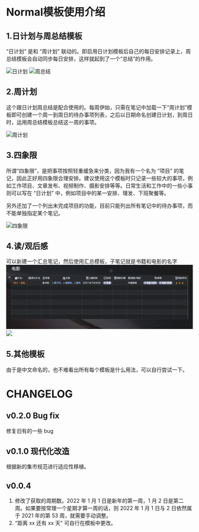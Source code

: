 

# Normal模板使用介绍

## 1.日计划与周总结模板

“日计划” 是和 “周计划” 联动的。即启用日计划模板后自己的每日安排记录上，周总结模板会自动同步每日安排，这样就起到了一个“总结”的作用。


![日计划][2]
![周总结][3]


## 2.周计划

这个跟日计划周总结是配合使用的。每周伊始，只需在笔记中加载一下“周计划”模板即可创建一个周一到周日的待办事项列表，之后以日期命名创建日计划，到周日时，运用周总结模板总结这一周的事项。

![周计划][4]


## 3.四象限

所谓“四象限”，是把事项按照轻重缓急来分类，因为我有一个名为 “项目” 的笔记，因此正好用四象限合理安排。建议使用这个模板时只记录一些较大的事项，例如工作项目、文章发布、视频制作、摄影安排等等。日常生活和工作中的一些小事则可以写在 “日计划” 中，例如项目中的某一安排、理发、下班聚餐等。

另外还加了一个列出未完成项目的功能，目前只能列出所有笔记中的待办事项，而不能单独指定某个笔记。

![四象限][6]

## 4.读/观后感
可以新建一个汇总笔记，然后使用汇总模板，子笔记就是书籍和电影的名字
![请输入图片描述][7]
![][10]

## 5.其他模板
由于是中文命名的，也不难看出所有每个模板是什么用法，可以自行尝试一下。





  [1]: https://pic.somepic.cn/img/%E6%A8%A1%E6%9D%BF%E6%B1%87%E6%80%BB.png
  [2]: https://github.com/shawnblues/normal/blob/475df4d30ce7a184f4d95ff5106758fc1694f894/preview.png
  [3]: https://pic.somepic.cn/img/%E5%91%A8%E6%80%BB%E7%BB%93.png
  [4]: https://pic.somepic.cn/img/%E5%91%A8%E8%AE%A1%E5%88%92.png
  [5]: https://pic.somepic.cn/img/dailynote.png
  [6]: https://pic.somepic.cn/img/%E5%9B%9B%E8%B1%A1%E9%99%90.png
  [7]: https://github.com/shawnblues/pic/blob/main/%E7%94%B5%E5%BD%B1%E6%B1%87%E6%80%BB.png
  [8]: https://github.com/shawnblues/normal
  [9]: https://ifblog.lanzouy.com/i1SyGxpqp1a
  [10]:https://github.com/shawnblues/pic/blob/main/%E7%94%B5%E5%BD%B1.png

# CHANGELOG

## v0.2.0 Bug fix

修复旧有的一些 bug

## v0.1.0 现代化改造

根据新的集市规范进行适应性移植。

## v0.0.4

1. 修改了获取的周期数。2022 年 1 月 1 日是新年的第一周，1 月 2 日是第二周。如果要按常理一个星期才算一周的话，则 2022 年 1 月 1 日与 2 日依然属于 2021 年的第 53 周，就需要手动调整。
2. “距离 xx 还有 xx 天” 可自行在模板中更改。

